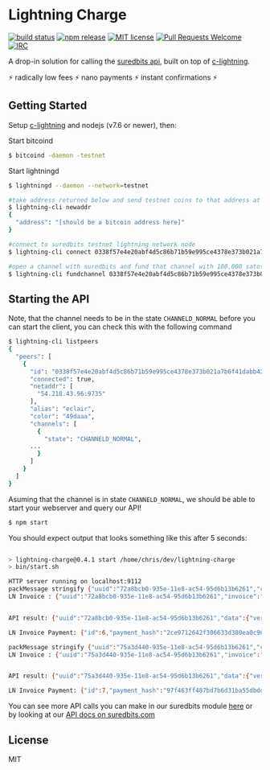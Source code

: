 # Lightning Charge

[![build status](https://api.travis-ci.org/ElementsProject/lightning-charge.svg)](https://travis-ci.org/ElementsProject/lightning-charge)
[![npm release](https://img.shields.io/npm/v/lightning-charge.svg)](https://www.npmjs.com/package/lightning-charge)
[![MIT license](https://img.shields.io/github/license/elementsproject/lightning-charge.svg)](https://github.com/ElementsProject/lightning-charge/blob/master/LICENSE)
[![Pull Requests Welcome](https://img.shields.io/badge/PRs-welcome-brightgreen.svg)](http://makeapullrequest.com)
[![IRC](https://img.shields.io/badge/chat-on%20freenode-brightgreen.svg)](https://webchat.freenode.net/?channels=lightning-charge)


A drop-in solution for calling the [suredbits api](https://suredbits.com), built on top of [c-lightning](https://github.com/ElementsProject/lightning).

:zap: radically low fees :zap: nano payments :zap: instant confirmations :zap:

## Getting Started

Setup [c-lightning](https://github.com/ElementsProject/lightning#getting-started) and nodejs (v7.6 or newer), then:

Start bitcoind
```bash
$ bitcoind -daemon -testnet
```

Start lightningd
```bash
$ lightningd --daemon --network=testnet

#take address returned below and send testnet coins to that address at this website: https://testnet.manu.backend.hamburg/faucet, cannot fund a channel until this is confirmed on the network
$ lightning-cli newaddr
{
  "address": "[should be a bitcoin address here]"
}

#connect to suredbits testnet lightning network node
$ lightning-cli connect 0338f57e4e20abf4d5c86b71b59e995ce4378e373b021a7b6f41dabb42d3aad069@ln.test.suredbits.com

#open a channel with suredbits and fund that channel with 100,000 satoshis, note you need 1 confirmation on your testnet tx
$ lightning-cli fundchannel 0338f57e4e20abf4d5c86b71b59e995ce4378e373b021a7b6f41dabb42d3aad069 100000

```

## Starting the API
Note, that the channel needs to be in the state `CHANNELD_NORMAL` before you can start the client, you can check this with the following command
```bash 
$ lightning-cli listpeers
{
  "peers": [
    {
      "id": "0338f57e4e20abf4d5c86b71b59e995ce4378e373b021a7b6f41dabb42d3aad069", 
      "connected": true, 
      "netaddr": [
        "54.218.43.96:9735"
      ], 
      "alias": "eclair", 
      "color": "49daaa", 
      "channels": [
        {
          "state": "CHANNELD_NORMAL", 
	  ...
        }
      ]
    }
  ]
}
```

Asuming that the channel is in state `CHANNELD_NORMAL`, we should be able to start your webserver and query our API!

```bash
$ npm start 
```

You should expect output that looks something like this after 5 seconds:
```bash 

> lightning-charge@0.4.1 start /home/chris/dev/lightning-charge
> bin/start.sh

HTTP server running on localhost:9112
packMessage stringify {"uuid":"72a8bcb0-935e-11e8-ac54-95d6b13b6261","channel":"info"}
LN Invoice : {"uuid":"72a8bcb0-935e-11e8-ac54-95d6b13b6261","invoice":"lntb10n1pd4uztfpp59n5hzfjz7vrxx0fcp6svjc36e0t5yzhd57fk73pks8rehdsht9msdqqxqrrsskr4vz6xrxeh5656rh9wyakkxac7q0z8tql6rq2xqmw2cdg66776804sz74nqlwm2ydd5z4c0hufhajr7q4rqstsfz024wkkkkqav2kqpt2ypuh"}


API result: {"uuid":"72a8bcb0-935e-11e8-ac54-95d6b13b6261","data":{"version":"8","lastRosterDownload":"20180725T133922.245Z","seasonType":"Regular","seasonYear":2017,"week":"NflWeek17"}}

LN Invoice Payment: {"id":6,"payment_hash":"2ce9712642f306633d380ea0c9623acbd7420aeda7936f443681c79bb6175977","destination":"0338f57e4e20abf4d5c86b71b59e995ce4378e373b021a7b6f41dabb42d3aad069","msatoshi":1000,"msatoshi_sent":1001,"timestamp":1532889449,"created_at":1532889449,"status":"complete","payment_preimage":"8f9f183c569117c83a6c41013c0f4d90c786fa4b83206217c0e158d3bde391e3","getroute_tries":1,"sendpay_tries":1,"route":[{"id":"0338f57e4e20abf4d5c86b71b59e995ce4378e373b021a7b6f41dabb42d3aad069","channel":"1356054:2387:0","msatoshi":1001,"delay":9}],"failures":[]}

packMessage stringify {"uuid":"75a3d440-935e-11e8-ac54-95d6b13b6261","channel":"info"}
LN Invoice : {"uuid":"75a3d440-935e-11e8-ac54-95d6b13b6261","invoice":"lntb10n1pd4uztwpp5jl6x8l6g00tmd5cm54wmm4gyvmr5ycw52cntt93s545d7dxtp8yqdqqxqrrsssx6wfydv6unyg3jp7g5njtd2ukhsf37ty9htgdv20yalpae4djz9jcfjukdv0gcczh9h87ru279axg8wrc90ad5dgygevqk39x2naagq28nghf"}


API result: {"uuid":"75a3d440-935e-11e8-ac54-95d6b13b6261","data":{"version":"8","lastRosterDownload":"20180725T133922.245Z","seasonType":"Regular","seasonYear":2017,"week":"NflWeek17"}}

LN Invoice Payment: {"id":7,"payment_hash":"97f463ff487bd7b6d31ba55dbdd50466c74261d45626b59630a568df34cb09c8","destination":"0338f57e4e20abf4d5c86b71b59e995ce4378e373b021a7b6f41dabb42d3aad069","msatoshi":1000,"msatoshi_sent":1000,"timestamp":1532889454,"created_at":1532889454,"status":"complete","payment_preimage":"0ed07559f23f50f840dcce06d79da2a579ddb093d2668b85576f8abf67c0f549","getroute_tries":1,"sendpay_tries":1,"route":[{"id":"0338f57e4e20abf4d5c86b71b59e995ce4378e373b021a7b6f41dabb42d3aad069","channel":"1356054:2387:0","msatoshi":1000,"delay":9}],"failures":[]}

```

You can see more API calls you can make in our suredbits module [here](https://github.com/SuredBits/lightning-charge/blob/sb_api/src/sb_websocket_client.js) or by looking at our [API docs on suredbits.com](https://suredbits.com/api)

## License

MIT
